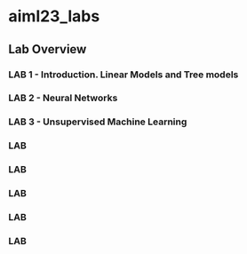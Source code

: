 # aiml23_labs

## Lab Overview

### LAB 1 - Introduction. Linear Models and Tree models

### LAB 2 - Neural Networks

### LAB 3 - Unsupervised Machine Learning 

### LAB
### LAB
### LAB
### LAB
### LAB
